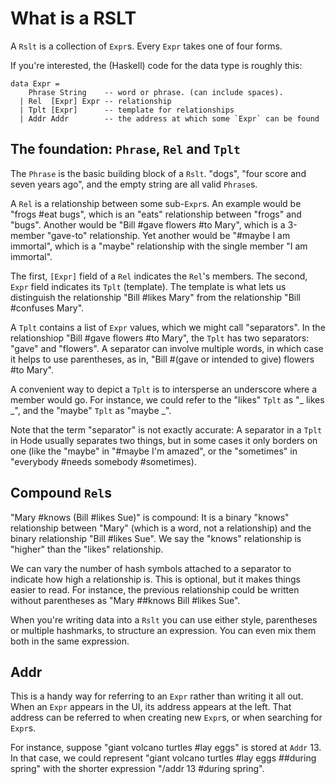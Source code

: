 # What is a RSLT

A `Rslt` is a collection of `Expr`s.
Every `Expr` takes one of four forms.

If you're interested,
the (Haskell) code for the data type is roughly this:

```
data Expr =
    Phrase String    -- word or phrase. (can include spaces).
  | Rel  [Expr] Expr -- relationship
  | Tplt [Expr]      -- template for relationships
  | Addr Addr        -- the address at which some `Expr` can be found
```

## The foundation: `Phrase`, `Rel` and `Tplt`

The `Phrase` is the basic building block of a `Rslt`.
"dogs", "four score and seven years ago",
and the empty string are all valid `Phrase`s.

A `Rel` is a relationship between some sub-`Expr`s.
An example would be "frogs #eat bugs",
which is an "eats" relationship between "frogs" and "bugs".
Another would be "Bill #gave flowers #to Mary",
which is a 3-member "gave-to" relationship.
Yet another would be "#maybe I am immortal",
which is a "maybe" relationship with the single member "I am immortal".

The first, `[Expr]` field of a `Rel` indicates the `Rel`'s members.
The second, `Expr` field indicates its `Tplt` (template).
The template is what lets us distinguish the relationship "Bill #likes Mary"
from the relationship "Bill #confuses Mary".

A `Tplt` contains a list of `Expr` values,
which we might call "separators".
In the relationshiop "Bill #gave flowers #to Mary",
the `Tplt` has two separators: "gave" and "flowers".
A separator can involve multiple words,
in which case it helps to use parentheses,
as in, "Bill #(gave or intended to give) flowers #to Mary".

A convenient way to depict a `Tplt`
is to intersperse an underscore where a member would go.
For instance, we could refer to the "likes" `Tplt` as "_ likes _",
and the "maybe" `Tplt` as "maybe _".

Note that the term "separator" is not exactly accurate:
A separator in a `Tplt` in Hode usually separates two things,
but in some cases it only borders on one
(like the "maybe" in "#maybe I'm amazed",
or the "sometimes" in "everybody #needs somebody #sometimes).

## Compound `Rel`s

"Mary #knows (Bill #likes Sue)" is compound:
It is a binary "knows" relationship between "Mary"
(which is a word, not a relationship)
and the binary relationship "Bill #likes Sue".
We say the "knows" relationship is "higher" than the "likes" relationship.

We can vary the number of hash symbols attached to a separator to indicate how high a relationship is.
This is optional, but it makes things easier to read.
For instance, the previous relationship could be written without parentheses as
"Mary ##knows Bill #likes Sue".

When you're writing data into a `Rslt` you can use either style,
parentheses or multiple hashmarks, to structure an expression.
You can even mix them both in the same expression.

## Addr

This is a handy way for referring to an `Expr` rather than writing it all out.
When an `Expr` appears in the UI,
its address appears at the left.
That address can be referred to when creating new `Expr`s,
or when searching for `Expr`s.

For instance,
suppose "giant volcano turtles #lay eggs" is stored at `Addr` 13.
In that case, we could represent "giant volcano turtles #lay eggs ##during spring" with the shorter expression "/addr 13 #during spring".
